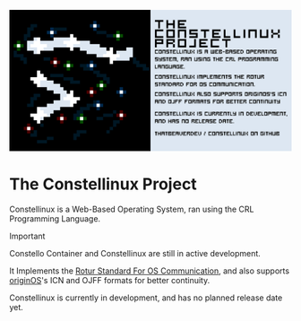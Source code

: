 ![Repository Banner](https://github.com/Constellinux/.github/blob/main/Logos/Repo-Banner.png?raw=true)
# The Constellinux Project
Constellinux is a Web-Based Operating System, ran using the CRL Programming Language.

> [!IMPORTANT]
> Constello Container and Constellinux are still in active development.
>

It Implements the [Rotur Standard For OS Communication](https://github.com/roturTW), and also supports [originOS](https://github.com/Mistium/origin-OS)'s ICN and OJFF formats for better continuity.

Constellinux is currently in development, and has no planned release date yet.
